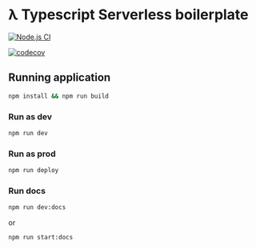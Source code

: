# λ Typescript Serverless boilerplate

[![Node.js CI](https://github.com/hebertcisco/typescript-serverless-boilerplate/actions/workflows/build-and-test.yml/badge.svg)](https://github.com/hebertcisco/typescript-serverless-boilerplate/actions/workflows/build-and-test.yml)

[![codecov](https://codecov.io/gh/hebertcisco/typescript-serverless-boilerplate/branch/master/graph/badge.svg?token=V6DU5QQQFM)](https://codecov.io/gh/hebertcisco/typescript-serverless-boilerplate)

## Running application

```sh
npm install && npm run build
```

### Run as dev

```sh
npm run dev
```

### Run as prod

```sh
npm run deploy
```

### Run docs

```sh
npm run dev:docs
```

or

```sh
npm run start:docs
```
